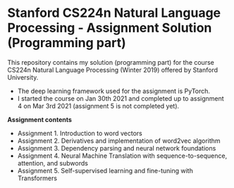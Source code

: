 # Stanford CS224n Natural Language Processing - Assignment Solution (Programming part)

This repository contains my solution (programming part) for the course CS224n Natural Language Processing (Winter 2019) offered by Stanford University. 
- The deep learning framework used for the assignment is PyTorch. 
- I started the course on Jan 30th 2021 and completed up to assignment 4 on Mar 3rd 2021 (assignment 5 is not completed yet).

**Assignment contents**
- Assignment 1. Introduction to word vectors
- Assignment 2. Derivatives and implementation of word2vec algorithm
- Assignment 3. Dependency parsing and neural network foundations
- Assignment 4. Neural Machine Translation with sequence-to-sequence, attention, and subwords
- Assignment 5. Self-supervised learning and fine-tuning with Transformers

